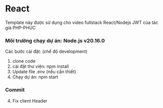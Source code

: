 # React

Template này được sử dụng cho video fullstack React/Nodejs JWT của tác giả PHP-PHUC

### Môi trường chạy dự án: Node.js v20.16.0

Các bước cài đặt: (chế độ development)

1. clone code
2. cài đặt thư viện: npm install
3. Update file .env (nếu cần thiết)
4. Chạy dự án: npm start

### Commit

4.  Fix client Header
